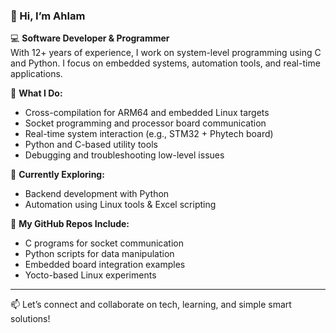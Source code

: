 ### 👋 Hi, I’m Ahlam

💻 **Software Developer & Programmer**  
With 12+ years of experience, I work on system-level programming using C and Python. I focus on embedded systems, automation tools, and real-time applications.

🔧 **What I Do:**
- Cross-compilation for ARM64 and embedded Linux targets
- Socket programming and processor board communication
- Real-time system interaction (e.g., STM32 + Phytech board)
- Python and C-based utility tools
- Debugging and troubleshooting low-level issues

🌱 **Currently Exploring:**
- Backend development with Python
- Automation using Linux tools & Excel scripting


📂 **My GitHub Repos Include:**
- C programs for socket communication
- Python scripts for data manipulation
- Embedded board integration examples
- Yocto-based Linux experiments

---

📫 Let’s connect and collaborate on tech, learning, and simple smart solutions!
